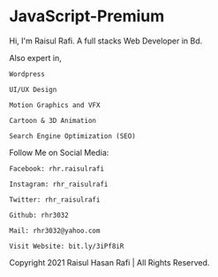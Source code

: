 # JavaScript-Premium

Hi, I'm Raisul Rafi. A full stacks Web Developer in Bd.

Also expert in,

    Wordpress
	
	UI/UX Design
	
	Motion Graphics and VFX
	
	Cartoon & 3D Animation
	
	Search Engine Optimization (SEO) 





Follow Me on Social Media:

	Facebook: rhr.raisulrafi
	
	Instagram: rhr_raisulrafi
	
	Twitter: rhr_raisulrafi
	
	Github: rhr3032
	
	Mail: rhr3032@yahoo.com

	Visit Website: bit.ly/3iPf8iR



Copyright 2021 Raisul Hasan Rafi | All Rights Reserved.



